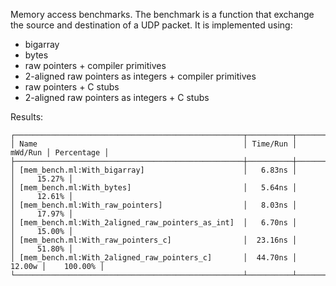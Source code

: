 Memory access benchmarks. The benchmark is a function that exchange
the source and destination of a UDP packet. It is implemented using:

- bigarray
- bytes
- raw pointers + compiler primitives
- 2-aligned raw pointers as integers + compiler primitives
- raw pointers + C stubs
- 2-aligned raw pointers as integers + C stubs

Results:

```
┌───────────────────────────────────────────────────┬──────────┬─────────┬────────────┐
│ Name                                              │ Time/Run │ mWd/Run │ Percentage │
├───────────────────────────────────────────────────┼──────────┼─────────┼────────────┤
│ [mem_bench.ml:With_bigarray]                      │   6.83ns │         │     15.27% │
│ [mem_bench.ml:With_bytes]                         │   5.64ns │         │     12.61% │
│ [mem_bench.ml:With_raw_pointers]                  │   8.03ns │         │     17.97% │
│ [mem_bench.ml:With_2aligned_raw_pointers_as_int]  │   6.70ns │         │     15.00% │
│ [mem_bench.ml:With_raw_pointers_c]                │  23.16ns │         │     51.80% │
│ [mem_bench.ml:With_2aligned_raw_pointers_c]       │  44.70ns │  12.00w │    100.00% │
└───────────────────────────────────────────────────┴──────────┴─────────┴────────────┘
```
